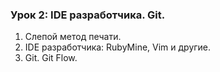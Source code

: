 ### Урок 2: IDE разработчика. Git.
1. Слепой метод печати.
1. IDE разработчика: RubyMine, Vim и другие.
1. Git. Git Flow.
